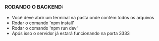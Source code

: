 ### RODANDO O BACKEND:

- Você deve abrir um terminal na pasta onde contém todos os arquivos
- Rodar o comando 'npm install'
- Rodar o comando 'npm run dev'
- Após isso o servidor já estará funcionando na porta 3333
